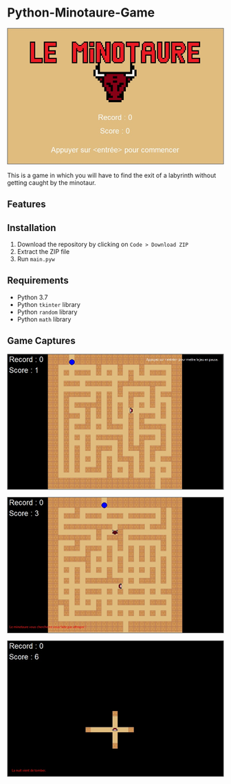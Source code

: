 # Python-Minotaure-Game
![Preview image](./preview/preview.jpg)

This is a game in which you will have to find the exit of a labyrinth without getting caught by the minotaur.
## Features
## Installation
1. Download the repository by clicking on `Code > Download ZIP`
2. Extract the ZIP file
3. Run `main.pyw`
## Requirements
- Python 3.7
- Python `tkinter` library
- Python `random` library
- Python `math` library
## Game Captures
![Game capture 1](./preview/images/1.jpg)

![Game capture 2](./preview/images/2.jpg)

![Game capture 3](./preview/images/3.jpg)